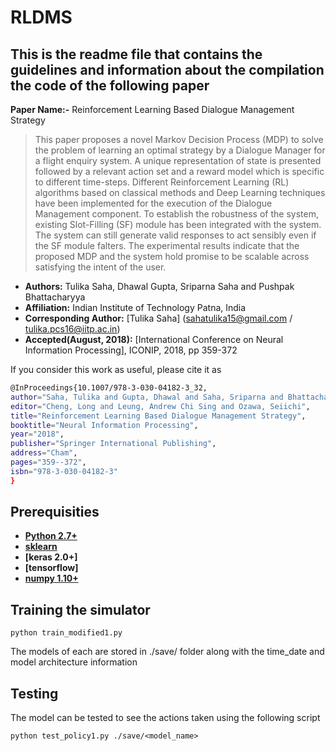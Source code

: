 # RLDMS

## This is the readme file that contains the guidelines and information about the compilation the code of the following paper

**Paper Name:-** Reinforcement Learning Based Dialogue Management Strategy
>This paper proposes a novel Markov Decision Process (MDP) to solve the problem of learning an optimal strategy by a Dialogue Manager for a flight enquiry system. A unique representation of state is presented followed by a relevant action set and a reward model which is specific to different time-steps. Different Reinforcement Learning (RL) algorithms based on classical methods and Deep Learning techniques have been implemented for the execution of the Dialogue Management component. To establish the robustness of the system, existing Slot-Filling (SF) module has been integrated with the system. The system can still generate valid responses to act sensibly even if the SF module falters. The experimental results indicate that the proposed MDP and the system hold promise to be scalable across satisfying the intent of the user.

* **Authors:** Tulika Saha, Dhawal Gupta, Sriparna Saha and Pushpak Bhattacharyya
* **Affiliation:** Indian Institute of Technology Patna, India
* **Corresponding Author:** [Tulika Saha] (sahatulika15@gmail.com / tulika.pcs16@iitp.ac.in)
* **Accepted(August, 2018):**  [International Conference on Neural Information Processing], ICONIP, 2018, pp 359-372

If you consider this work as useful, please cite it as
```bash
@InProceedings{10.1007/978-3-030-04182-3_32,
author="Saha, Tulika and Gupta, Dhawal and Saha, Sriparna and Bhattacharyya, Pushpak",
editor="Cheng, Long and Leung, Andrew Chi Sing and Ozawa, Seiichi",
title="Reinforcement Learning Based Dialogue Management Strategy",
booktitle="Neural Information Processing",
year="2018",
publisher="Springer International Publishing",
address="Cham",
pages="359--372",
isbn="978-3-030-04182-3"
}
```

## Prerequisities
* **[Python 2.7+](https://www.python.org/downloads/release/python-2713/)**
* **[sklearn](https://scikit-learn.org/stable/install.html)**
* **[keras 2.0+]**
* **[tensorflow]**
* **[numpy 1.10+](https://pypi.org/project/numpy/)**

## Training the simulator

```
python train_modified1.py
```

The models of each are stored in ./save/ folder along with the time_date and model architecture information

## Testing

The model can be tested to see the actions taken using the following script

```
python test_policy1.py ./save/<model_name>
```


